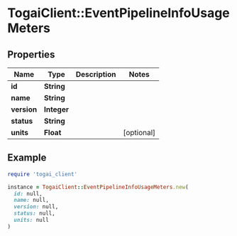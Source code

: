 # TogaiClient::EventPipelineInfoUsageMeters

## Properties

| Name | Type | Description | Notes |
| ---- | ---- | ----------- | ----- |
| **id** | **String** |  |  |
| **name** | **String** |  |  |
| **version** | **Integer** |  |  |
| **status** | **String** |  |  |
| **units** | **Float** |  | [optional] |

## Example

```ruby
require 'togai_client'

instance = TogaiClient::EventPipelineInfoUsageMeters.new(
  id: null,
  name: null,
  version: null,
  status: null,
  units: null
)
```

